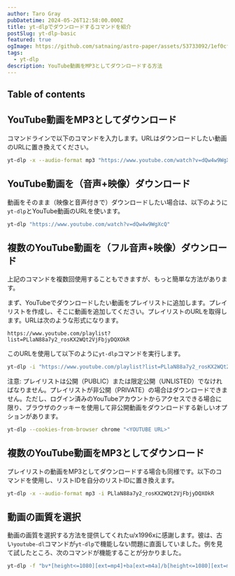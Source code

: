 ```yaml
---
author: Taro Gray
pubDatetime: 2024-05-26T12:58:00.000Z
title: yt-dlpでダウンロードするコマンドを紹介
postSlug: yt-dlp-basic
featured: true
ogImage: https://github.com/satnaing/astro-paper/assets/53733092/1ef0cf03-8137-4d67-ac81-84a032119e3a
tags:
  - yt-dlp
description: YouTube動画をMP3としてダウンロードする方法
---
```


## Table of contents

## YouTube動画をMP3としてダウンロード

コマンドラインで以下のコマンドを入力します。URLはダウンロードしたい動画のURLに置き換えてください。

```sh
yt-dlp -x --audio-format mp3 "https://www.youtube.com/watch?v=dQw4w9WgXcQ"
```

## YouTube動画を（音声+映像）ダウンロード

動画をそのまま（映像と音声付きで）ダウンロードしたい場合は、以下のように`yt-dlp`とYouTube動画のURLを使います。

```sh
yt-dlp "https://www.youtube.com/watch?v=dQw4w9WgXcQ"
```

## 複数のYouTube動画を（フル音声+映像）ダウンロード

上記のコマンドを複数回使用することもできますが、もっと簡単な方法があります。

まず、YouTubeでダウンロードしたい動画をプレイリストに追加します。プレイリストを作成し、そこに動画を追加してください。プレイリストのURLを取得します。URLは次のような形式になります。

```
https://www.youtube.com/playlist?list=PLlaN88a7y2_rosKX2WQt2VjFbjyDQXOkR
```

このURLを使用して以下のように`yt-dlp`コマンドを実行します。

```sh
yt-dlp -i "https://www.youtube.com/playlist?list=PLlaN88a7y2_rosKX2WQt2VjFbjyDQXOkR"
```

注意: プレイリストは公開（PUBLIC）または限定公開（UNLISTED）でなければなりません。プレイリストが非公開（PRIVATE）の場合はダウンロードできません。ただし、ログイン済みのYouTubeアカウントからアクセスできる場合に限り、ブラウザのクッキーを使用して非公開動画をダウンロードする新しいオプションがあります。

```sh
yt-dlp --cookies-from-browser chrome "<YOUTUBE URL>"
```

## 複数のYouTube動画をMP3としてダウンロード

プレイリストの動画をMP3としてダウンロードする場合も同様です。以下のコマンドを使用し、リストIDを自分のリストIDに置き換えます。

```sh
yt-dlp -x --audio-format mp3 -i PLlaN88a7y2_rosKX2WQt2VjFbjyDQXOkR
```

## 動画の画質を選択

動画の画質を選択する方法を提供してくれたu/x1996xに感謝します。彼は、古い`youtube-dl`コマンドが`yt-dlp`で機能しない問題に直面していました。例を見て試したところ、次のコマンドが機能することが分かりました。

```sh
yt-dlp -f "bv*[height<=1080][ext=mp4]+ba[ext=m4a]/b[height<=1080][ext=mp4] / bv*+ba/b"
```
